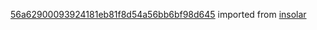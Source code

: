 [56a62900093924181eb81f8d54a56bb6bf98d645](https://github.com/insolar/insolar/commit/56a62900093924181eb81f8d54a56bb6bf98d645) imported from [insolar](https://github.com/insolar/insolar)
